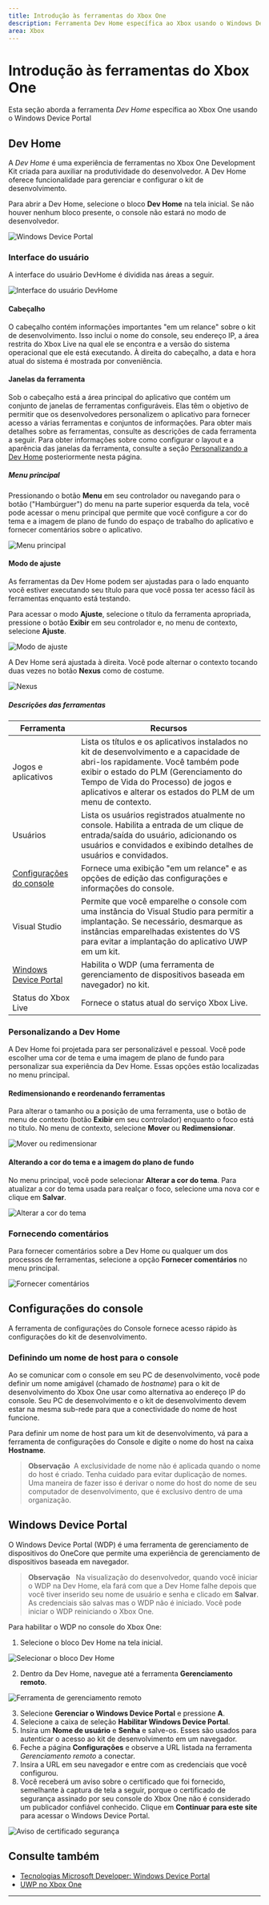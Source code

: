 ```yaml
---
title: Introdução às ferramentas do Xbox One
description: Ferramenta Dev Home específica ao Xbox usando o Windows Device Portal.
area: Xbox
---
```


# Introdução às ferramentas do Xbox One

Esta seção aborda a ferramenta _Dev Home_ específica ao Xbox One usando o Windows Device Portal

## Dev Home

A _Dev Home_ é uma experiência de ferramentas no Xbox One Development Kit criada para auxiliar na produtividade do desenvolvedor. A Dev Home oferece funcionalidade para gerenciar e configurar o kit de desenvolvimento.

Para abrir a Dev Home, selecione o bloco **Dev Home** na tela inicial. Se não houver nenhum bloco presente, o console não estará no modo de desenvolvedor.

  ![Windows Device Portal](images/windowsdeviceportal_1.png)

### Interface do usuário
A interface do usuário DevHome é dividida nas áreas a seguir.

  ![Interface do usuário DevHome](images/devhome_ui.png)

#### Cabeçalho
O cabeçalho contém informações importantes "em um relance" sobre o kit de desenvolvimento. Isso inclui o nome do console, seu endereço IP, a área restrita do Xbox Live na qual ele se encontra e a versão do sistema operacional que ele está executando. À direita do cabeçalho, a data e hora atual do sistema é mostrada por conveniência.

#### Janelas da ferramenta
Sob o cabeçalho está a área principal do aplicativo que contém um conjunto de janelas de ferramentas configuráveis. Elas têm o objetivo de permitir que os desenvolvedores personalizem o aplicativo para fornecer acesso a várias ferramentas e conjuntos de informações. Para obter mais detalhes sobre as ferramentas, consulte as descrições de cada ferramenta a seguir. Para obter informações sobre como configurar o layout e a aparência das janelas da ferramenta, consulte a seção [Personalizando a Dev Home](#customizing-dev-home) posteriormente nesta página. 

##### Menu principal
Pressionando o botão **Menu** em seu controlador ou navegando para o botão ("Hambúrguer") do menu na parte superior esquerda da tela, você pode acessar o menu principal que permite que você configure a cor do tema e a imagem de plano de fundo do espaço de trabalho do aplicativo e fornecer comentários sobre o aplicativo.

  ![Menu principal](images/devhome_mainmenu.png)

#### Modo de ajuste
As ferramentas da Dev Home podem ser ajustadas para o lado enquanto você estiver executando seu título para que você possa ter acesso fácil às ferramentas enquanto está testando.

Para acessar o modo **Ajuste**, selecione o título da ferramenta apropriada, pressione o botão **Exibir** em seu controlador e, no menu de contexto, selecione **Ajuste**.

  ![Modo de ajuste](images/devhome_snapmode.png)

A Dev Home será ajustada à direita. Você pode alternar o contexto tocando duas vezes no botão **Nexus** como de costume.

  ![Nexus](images/devhome_nexus.png)

##### Descrições das ferramentas
| Ferramenta  | Recursos |
|-------|--------------|
| Jogos e aplicativos  | Lista os títulos e os aplicativos instalados no kit de desenvolvimento e a capacidade de abri-los rapidamente. Você também pode exibir o estado do PLM (Gerenciamento do Tempo de Vida do Processo) de jogos e aplicativos e alterar os estados do PLM de um menu de contexto. |
| Usuários | Lista os usuários registrados atualmente no console. Habilita a entrada de um clique de entrada/saída do usuário, adicionando os usuários e convidados e exibindo detalhes de usuários e convidados. |
| [Configurações do console](#console-settings) | Fornece uma exibição "em um relance" e as opções de edição das configurações e informações do console. |
| Visual Studio | Permite que você emparelhe o console com uma instância do Visual Studio para permitir a implantação. Se necessário, desmarque as instâncias emparelhadas existentes do VS para evitar a implantação do aplicativo UWP em um kit. |
| [Windows Device Portal](#windows-device-portal) | Habilita o WDP (uma ferramenta de gerenciamento de dispositivos baseada em navegador) no kit. |
| Status do Xbox Live | Fornece o status atual do serviço Xbox Live. |

### Personalizando a Dev Home

A Dev Home foi projetada para ser personalizável e pessoal. Você pode escolher uma cor de tema e uma imagem de plano de fundo para personalizar sua experiência da Dev Home. Essas opções estão localizadas no menu principal.

#### Redimensionando e reordenando ferramentas
Para alterar o tamanho ou a posição de uma ferramenta, use o botão de menu de contexto (botão **Exibir** em seu controlador) enquanto o foco está no título. No menu de contexto, selecione **Mover** ou **Redimensionar**.

  ![Mover ou redimensionar](images/devhome_move.png)

#### Alterando a cor do tema e a imagem do plano de fundo
No menu principal, você pode selecionar **Alterar a cor do tema**. Para atualizar a cor do tema usada para realçar o foco, selecione uma nova cor e clique em **Salvar**.

  ![Alterar a cor do tema](images/devhome_colors.png)

### Fornecendo comentários
Para fornecer comentários sobre a Dev Home ou qualquer um dos processos de ferramentas, selecione a opção **Fornecer comentários** no menu principal.

  ![Fornecer comentários](images/devhome_feedback.png)

## Configurações do console
A ferramenta de configurações do Console fornece acesso rápido às configurações do kit de desenvolvimento.

### Definindo um nome de host para o console
Ao se comunicar com o console em seu PC de desenvolvimento, você pode definir um nome amigável (chamado de _hostname_) para o kit de desenvolvimento do Xbox One usar como alternativa ao endereço IP do console. Seu PC de desenvolvimento e o kit de desenvolvimento devem estar na mesma sub-rede para que a conectividade do nome de host funcione.  

Para definir um nome de host para um kit de desenvolvimento, vá para a ferramenta de configurações do Console e digite o nome do host na caixa __Hostname__.  

  > **Observação**&nbsp;&nbsp;A exclusividade de nome não é aplicada quando o nome do host é criado. Tenha cuidado para evitar duplicação de nomes. Uma maneira de fazer isso é derivar o nome do host do nome de seu computador de desenvolvimento, que é exclusivo dentro de uma organização.

## Windows Device Portal
O Windows Device Portal (WDP) é uma ferramenta de gerenciamento de dispositivos do OneCore que permite uma experiência de gerenciamento de dispositivos baseada em navegador.

> **Observação**&nbsp;&nbsp; Na visualização do desenvolvedor, quando você iniciar o WDP na Dev Home, ela fará com que a Dev Home falhe depois que você tiver inserido seu nome de usuário e senha e clicado em **Salvar**. 
As credenciais são salvas mas o WDP não é iniciado. 
Você pode iniciar o WDP reiniciando o Xbox One.

Para habilitar o WDP no console do Xbox One:

1. Selecione o bloco Dev Home na tela inicial.

  ![Selecionar o bloco Dev Home](images/windowsdeviceportal_1.png)

2. Dentro da Dev Home, navegue até a ferramenta **Gerenciamento remoto**.

  ![Ferramenta de gerenciamento remoto](images/windowsdeviceportal_2.png)

3. Selecione __Gerenciar o Windows Device Portal__ e pressione __A__.
4. Selecione a caixa de seleção __Habilitar Windows Device Portal__.
5. Insira um __Nome de usuário__ e __Senha__ e salve-os. Esses são usados para autenticar o acesso ao kit de desenvolvimento em um navegador.
6. Feche a página __Configurações__ e observe a URL listada na ferramenta _Gerenciamento remoto_ a conectar.
7. Insira a URL em seu navegador e entre com as credenciais que você configurou.
8. Você receberá um aviso sobre o certificado que foi fornecido, semelhante à captura de tela a seguir, porque o certificado de segurança assinado por seu console do Xbox One não é considerado um publicador confiável conhecido. Clique em **Continuar para este site** para acessar o Windows Device Portal.

  ![Aviso de certificado segurança](images/security_cert_warning.jpg)

## Consulte também
- [Tecnologias Microsoft Developer: Windows Device Portal](https://ms-iot.github.io/content/en-US/win10/tools/DevicePortal.htm)
- [UWP no Xbox One](index.md)



----


<!--HONumber=Mar16_HO5-->


